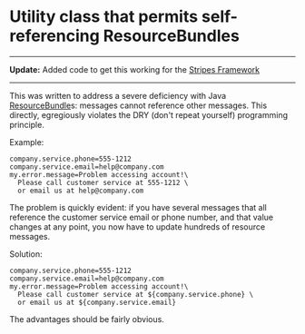 # Utility class that permits self-referencing ResourceBundles #

---

**Update:** Added code to get this working for the [Stripes Framework](http://www.stripesframework.org)

---

This was written to address a severe deficiency with Java [ResourceBundle](http://java.sun.com/j2se/1.4.2/docs/api/java/util/ResourceBundle.html)s: messages cannot reference other messages.  This directly, egregiously violates the DRY (don't repeat yourself) programming principle.

Example:
```
company.service.phone=555-1212
company.service.email=help@company.com
my.error.message=Problem accessing account!\
  Please call customer service at 555-1212 \
  or email us at help@company.com
```
The problem is quickly evident: if you have several messages that all reference the customer service email or phone number, and that value changes at any point, you now have to update hundreds of resource messages.

Solution:
```
company.service.phone=555-1212
company.service.email=help@company.com
my.error.message=Problem accessing account!\
  Please call customer service at ${company.service.phone} \
  or email us at ${company.service.email}
```
The advantages should be fairly obvious.